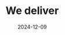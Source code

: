---
title: We deliver
layout: section.njk
type: page
date: 2024-12-09
pagination:
  data: collections.servicePromoted
  size: 3
  alias: items
  generatePageOnEmptyData: true
listAllDescriptions: true
listAllMoreButton: true
showNav: false
indexListType: simple
eleventyNavigation:
  key: Delivery
  hide: true
  parent: Home
---